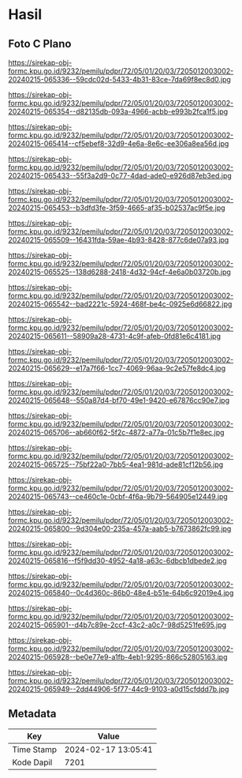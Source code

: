 # Hasil

## Foto C Plano

https://sirekap-obj-formc.kpu.go.id/9232/pemilu/pdpr/72/05/01/20/03/7205012003002-20240215-065336--59cdc02d-5433-4b31-83ce-7da69f8ec8d0.jpg

https://sirekap-obj-formc.kpu.go.id/9232/pemilu/pdpr/72/05/01/20/03/7205012003002-20240215-065354--d82135db-093a-4966-acbb-e993b2fca1f5.jpg

https://sirekap-obj-formc.kpu.go.id/9232/pemilu/pdpr/72/05/01/20/03/7205012003002-20240215-065414--cf5ebef8-32d9-4e6a-8e6c-ee306a8ea56d.jpg

https://sirekap-obj-formc.kpu.go.id/9232/pemilu/pdpr/72/05/01/20/03/7205012003002-20240215-065433--55f3a2d9-0c77-4dad-ade0-e926d87eb3ed.jpg

https://sirekap-obj-formc.kpu.go.id/9232/pemilu/pdpr/72/05/01/20/03/7205012003002-20240215-065453--b3dfd3fe-3f59-4665-af35-b02537ac9f5e.jpg

https://sirekap-obj-formc.kpu.go.id/9232/pemilu/pdpr/72/05/01/20/03/7205012003002-20240215-065509--16431fda-59ae-4b93-8428-877c6de07a93.jpg

https://sirekap-obj-formc.kpu.go.id/9232/pemilu/pdpr/72/05/01/20/03/7205012003002-20240215-065525--138d6288-2418-4d32-94cf-4e6a0b03720b.jpg

https://sirekap-obj-formc.kpu.go.id/9232/pemilu/pdpr/72/05/01/20/03/7205012003002-20240215-065542--bad2221c-5924-468f-be4c-0925e6d66822.jpg

https://sirekap-obj-formc.kpu.go.id/9232/pemilu/pdpr/72/05/01/20/03/7205012003002-20240215-065611--58909a28-4731-4c9f-afeb-0fd81e6c4181.jpg

https://sirekap-obj-formc.kpu.go.id/9232/pemilu/pdpr/72/05/01/20/03/7205012003002-20240215-065629--e17a7f66-1cc7-4069-96aa-9c2e57fe8dc4.jpg

https://sirekap-obj-formc.kpu.go.id/9232/pemilu/pdpr/72/05/01/20/03/7205012003002-20240215-065648--550a87d4-bf70-49e1-9420-e67876cc90e7.jpg

https://sirekap-obj-formc.kpu.go.id/9232/pemilu/pdpr/72/05/01/20/03/7205012003002-20240215-065706--ab660f62-5f2c-4872-a77a-01c5b7f1e8ec.jpg

https://sirekap-obj-formc.kpu.go.id/9232/pemilu/pdpr/72/05/01/20/03/7205012003002-20240215-065725--75bf22a0-7bb5-4ea1-981d-ade81cf12b56.jpg

https://sirekap-obj-formc.kpu.go.id/9232/pemilu/pdpr/72/05/01/20/03/7205012003002-20240215-065743--ce460c1e-0cbf-4f6a-9b79-564905e12449.jpg

https://sirekap-obj-formc.kpu.go.id/9232/pemilu/pdpr/72/05/01/20/03/7205012003002-20240215-065800--9d304e00-235a-457a-aab5-b7673862fc99.jpg

https://sirekap-obj-formc.kpu.go.id/9232/pemilu/pdpr/72/05/01/20/03/7205012003002-20240215-065816--f5f9dd30-4952-4a18-a63c-6dbcb1dbede2.jpg

https://sirekap-obj-formc.kpu.go.id/9232/pemilu/pdpr/72/05/01/20/03/7205012003002-20240215-065840--0c4d360c-86b0-48e4-b51e-64b6c92019e4.jpg

https://sirekap-obj-formc.kpu.go.id/9232/pemilu/pdpr/72/05/01/20/03/7205012003002-20240215-065901--d4b7c89e-2ccf-43c2-a0c7-98d5251fe695.jpg

https://sirekap-obj-formc.kpu.go.id/9232/pemilu/pdpr/72/05/01/20/03/7205012003002-20240215-065928--be0e77e9-a1fb-4eb1-9295-866c52805163.jpg

https://sirekap-obj-formc.kpu.go.id/9232/pemilu/pdpr/72/05/01/20/03/7205012003002-20240215-065949--2dd44906-5f77-44c9-9103-a0d15cfddd7b.jpg


## Metadata

| Key        | Value               |
| ---------- | ------------------- |
| Time Stamp | 2024-02-17 13:05:41 |
| Kode Dapil | 7201                |



